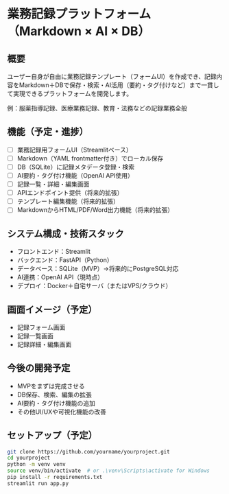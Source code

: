# 業務記録プラットフォーム（Markdown × AI × DB）

## 概要
ユーザー自身が自由に業務記録テンプレート（フォームUI）を作成でき、記録内容をMarkdown＋DBで保存・検索・AI活用（要約・タグ付けなど）まで一貫して実現できるプラットフォームを開発します。

例：服薬指導記録、医療業務記録、教育・法務などの記録業務全般

## 機能（予定・進捗）
- [ ] 業務記録用フォームUI（Streamlitベース）
- [ ] Markdown（YAML frontmatter付き）でローカル保存
- [ ] DB（SQLite）に記録メタデータ登録・検索
- [ ] AI要約・タグ付け機能（OpenAI API使用）
- [ ] 記録一覧・詳細・編集画面
- [ ] APIエンドポイント提供（将来的拡張）
- [ ] テンプレート編集機能（将来的拡張）
- [ ] MarkdownからHTML/PDF/Word出力機能（将来的拡張）

## システム構成・技術スタック
- フロントエンド：Streamlit
- バックエンド：FastAPI（Python）
- データベース：SQLite（MVP）→将来的にPostgreSQL対応
- AI連携：OpenAI API（現時点）
- デプロイ：Docker＋自宅サーバ（またはVPS/クラウド）

## 画面イメージ（予定）
- 記録フォーム画面  
- 記録一覧画面  
- 記録詳細・編集画面

## 今後の開発予定
- MVPをまずは完成させる
- DB保存、検索、編集の拡張
- AI要約・タグ付け機能の追加
- その他UI/UXや可視化機能の改善

## セットアップ（予定）
```bash
git clone https://github.com/yourname/yourproject.git
cd yourproject
python -m venv venv
source venv/bin/activate  # or .\venv\Scripts\activate for Windows
pip install -r requirements.txt
streamlit run app.py
